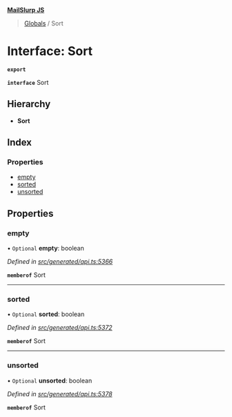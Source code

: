**[MailSlurp JS](../README.md)**

> [Globals](../README.md) / Sort

# Interface: Sort

**`export`** 

**`interface`** Sort

## Hierarchy

* **Sort**

## Index

### Properties

* [empty](sort.md#empty)
* [sorted](sort.md#sorted)
* [unsorted](sort.md#unsorted)

## Properties

### empty

• `Optional` **empty**: boolean

*Defined in [src/generated/api.ts:5366](https://github.com/mailslurp/mailslurp-client/blob/c5e5f20/src/generated/api.ts#L5366)*

**`memberof`** Sort

___

### sorted

• `Optional` **sorted**: boolean

*Defined in [src/generated/api.ts:5372](https://github.com/mailslurp/mailslurp-client/blob/c5e5f20/src/generated/api.ts#L5372)*

**`memberof`** Sort

___

### unsorted

• `Optional` **unsorted**: boolean

*Defined in [src/generated/api.ts:5378](https://github.com/mailslurp/mailslurp-client/blob/c5e5f20/src/generated/api.ts#L5378)*

**`memberof`** Sort
